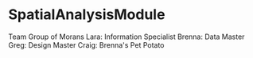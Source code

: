 # SpatialAnalysisModule
Team Group of Morans
Lara: Information Specialist
Brenna: Data Master
Greg: Design Master
Craig: Brenna's Pet Potato